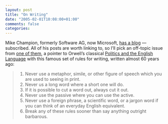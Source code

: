 ```yaml
---
layout: post
title: "On Writing"
date: "2005-02-01T10:08:00+01:00"
comments: false
categories: 
---
```


<p>Mike Champion, formerly Software AG, now Microsoft, <a href="http://blogs.msdn.com/mikechampion">has a blog</a> &#8212; subscribed. All of his posts are worth linking to, so I&#8217;ll pick an off-topic issue from <a href="http://blogs.msdn.com/mikechampion/archive/2005/01/31/364136.aspx">one of them</a>, a pointer to Orwell&#8217;s classical <a href="http://www.resort.com/%7Eprime8/Orwell/patee.html">Politics and the English Language</a> with this famous set of rules for writing, written almost 60 years ago:</p>

<blockquote>
<ol>
<li>Never use a metaphor, simile, or other figure of speech which you are used to seeing in print.</li>
<li>Never us a long word where a short one will do.</li>
<li>If it is possible to cut a word out, always cut it out.</li>
<li>Never use the passive where you can use the active.</li>
<li>Never use a foreign phrase, a scientific word, or a jargon word if you can think of an everyday English equivalent.</li>
<li>Break any of these rules sooner than say anything outright barbarous.</li>
</ol>
</blockquote>


